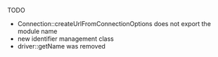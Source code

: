 TODO

* Connection::createUrlFromConnectionOptions does not export the module name
* new identifier management class
* driver::getName was removed
